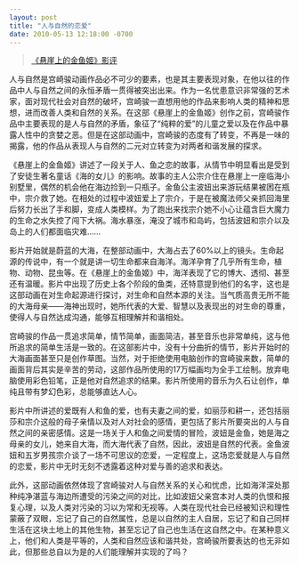 ```yaml
---
layout: post
title: "人与自然的恋爱"
date: 2010-05-13 12:18:00 -0700 
---
```


> [《悬崖上的金鱼姬》影评](http://movie.douban.com/subject/1959877/)  

人与自然是宫崎骏动画作品必不可少的要素，也是其主要表现对象，在他以往的作品中人与自然之间的永恒矛盾一贯得被突出出来。作为一名忧患意识非常强的艺术家，面对现代社会对自然的破坏，宫崎骏一直想用他的作品来影响人类的精神和思想，进而改善人类和自然的关系。在这部《悬崖上的金鱼姬》创作之前，宫崎骏作品中主要表现的是人与自然的矛盾，象征了“纯粹的爱”的儿童之爱以及在作品中暴露人性中的贪婪之恶。但是在这部动画中，宫崎骏的态度有了转变，不再是一味的揭露，他的作品从表现人与自然的二元对立转变为对两者和谐发展的探求。

《悬崖上的金鱼姬》讲述了一段关于人、鱼之恋的故事，从情节中明显看出是受到了安徒生著名童话《海的女儿》的影响。故事的主人公宗介住在悬崖上一座临海小别墅里，偶然的机会他在海边捡到一只瓶子。金鱼公主波妞出来游玩结果被困在瓶中，宗介救了她。在相处的过程中波妞爱上了宗介，于是在被魔法师父亲抓回海里后努力长出了手和脚，变成人类模样。为了跑出来找宗介她不小心让蕴含巨大魔力的生命之水失控了闯下大祸。海水暴涨，淹没了城市和岛屿，包括波妞和宗介以及岛上的人们都面临灾难……

影片开始就是蔚蓝的大海，在整部动画中，大海占去了60%以上的镜头。生命起源的传说中，有一个就是讲一切生命都来自海洋。海洋孕育了几乎所有生命，植物、动物、昆虫等。在《悬崖上的金鱼姬》中，海洋表现了它的博大、透彻、甚至还有温暖。影片中出现了历史上各个阶段的鱼类，还特意提到他们的名字，这也是这部动画在对生命起源进行探讨，对生命和自然本源的关注。当气质高贵无所不能的大海母亲——海神出现时，她所代表的大爱、智慧以及表现出的对生命的尊重，使得人与自然达成沟通，能够互相理解并和谐相处。

宫崎骏的作品一贯追求简单，情节简单，画面简洁，甚至音乐也非常单纯，这与他所追求的简单生活是一致的。在这部影片中，没有十分曲折的情节，影片开始时的大海画面甚至只是创作草图。当然，对于拒绝使用电脑创作的宫崎骏来数，简单的画面背后其实是辛苦的劳动，这部作品所使用的17万幅画均为全手工绘制。放弃电脑使用彩色铅笔，正是他对自然追求的结果。影片所使用的音乐为久石让创作，单纯且带有梦幻色彩，总能够直达人心。

影片中所讲述的爱既有人和鱼的爱，也有夫妻之间的爱，如丽莎和耕一，还包括丽莎和宗介这般的母子亲情以及对人对社会的感情，更包括了影片所要突出的人与自然之间的亲密感情。这是一场关于人和鱼之间爱情的冒险，波妞是金鱼，她是海之母亲的女儿，她来自大海，而大海代表了自然，因此，波妞是自然的代表。金鱼波妞和五岁男孩宗介谈了一场不可思议的恋爱，一定程度上，这场恋爱就是人与自然的恋爱，影片中无时无刻不透露着这种对爱与善的追求和表达。

此外，这部动画依然体现了宫崎骏对人与自然关系的关心和忧虑，比如海洋深处那种纯净湛蓝与海边所遭受的污染之间的对比，比如波妞父亲宫本对人类的仇恨和报复心理，以及人类对污染的习以为常和无视等。人类在现代社会已经被知识和理性蒙蔽了双眼，忘记了自己的自然属性，总是以自然的主人自居，忘记了和自己同样生活在这块土地上的其他生物，甚至忘记了自己也生活在这自然之中。在某种意义上，他们和人类是平等的，人类和自然应该和谐共处，宫崎骏所要表达的也无非如此，但那些总自以为是的人们能理解并实现的了吗？